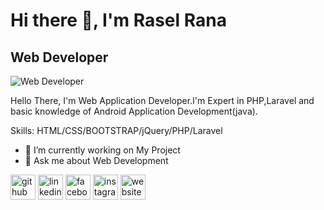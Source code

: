 # Hi there 👋, I'm Rasel Rana
## Web Developer
![Web Developer](https://media-exp1.licdn.com/dms/image/C5616AQFMAvHPP04_vQ/profile-displaybackgroundimage-shrink_200_800/0/1630171343489?e=1635379200&v=beta&t=sw_Cpyi2T6GqIAf5yjBbzyWeRUET8AHzjO9CEfjRpus)

Hello There, I'm Web Application Developer.I'm Expert in PHP,Laravel and basic knowledge of Android Application Development(java).

Skills: HTML/CSS/BOOTSTRAP/jQuery/PHP/Laravel

- 🔭 I’m currently working on My Project 
- 💬 Ask me about Web Development 


[<img src='https://cdn.jsdelivr.net/npm/simple-icons@3.0.1/icons/github.svg' alt='github' height='40'>](https://github.com/https://github.com/raselrana500)  [<img src='https://cdn.jsdelivr.net/npm/simple-icons@3.0.1/icons/linkedin.svg' alt='linkedin' height='40'>](https://www.linkedin.com/in/https://www.linkedin.com/in/rasel-rana-26a079125//)  [<img src='https://cdn.jsdelivr.net/npm/simple-icons@3.0.1/icons/facebook.svg' alt='facebook' height='40'>](https://www.facebook.com/https://www.facebook.com/raselranacse)  [<img src='https://cdn.jsdelivr.net/npm/simple-icons@3.0.1/icons/instagram.svg' alt='instagram' height='40'>](https://www.instagram.com/https://www.instagram.com/rasel.rana.71465//)  [<img src='https://cdn.jsdelivr.net/npm/simple-icons@3.0.1/icons/icloud.svg' alt='website' height='40'>](https://raselrana.me/)  

